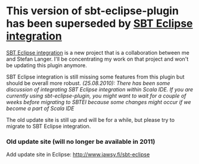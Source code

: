 This version of sbt-eclipse-plugin has been superseded by [SBT Eclipse integration](http://dumbo.assembla.com/spaces/sbt-eclipse-integration/wiki)
===============================================================================

[SBT Eclipse integration](http://dumbo.assembla.com/spaces/sbt-eclipse-integration/wiki) is a new project that is a collaboration between me and Stefan Langer. I'll be concentrating my work on that project and won't be updating this plugin anymore.

SBT Eclipse integration is still missing some features from this plugin but should be overall more robust. *(25.08.2010): There has been some discussion of integrating SBT Eclipse integration within Scala IDE. If you are currently using sbt-eclipse-plugin, you might want to wait for a couple of weeks before migrating to SBTEI because some changes might occur if we become a part of Scala IDE*

The old update site is still up and will be for a while, but please try to migrate to SBT Eclipse integration.

### Old update site (will no longer be available in 2011)

Add update site in Eclipse:
<http://www.jawsy.fi/sbt-eclipse>
